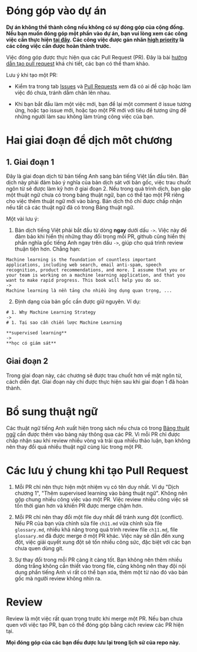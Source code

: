 # Đóng góp vào dự án

**Dự án không thể thành công nếu không có sự đóng góp của cộng đồng. Nếu bạn muốn đóng góp một phần vào dự án, bạn vui lòng xem các công việc cần thực hiện [tại đây](https://github.com/aivivn/Machine-Learning-Yearning-Vietnamese-Translation/issues). Các công việc được gán nhãn [high priority](https://github.com/aivivn/Machine-Learning-Yearning-Vietnamese-Translation/issues?q=is%3Aissue+is%3Aopen+label%3A"high+priority") là các công việc cần được hoàn thành trước.**

Việc đóng góp được thực hiện qua các Pull Request (PR). Đây là bài [hướng dẫn tạo pull request](https://codetot.net/contribute-github/) khá chi tiết, các bạn có thể tham khảo.

Lưu ý khi tạo một PR:

* Kiểm tra trong tab [Issues](https://github.com/aivivn/Machine-Learning-Yearning-Vietnamese-Translation/issues) và [Pull Requests](https://github.com/aivivn/Machine-Learning-Yearning-Vietnamese-Translation/pulls) xem đã có ai đề cập hoặc làm việc đó chưa, tránh dẫm chân lên nhau.

* Khi bạn bắt đầu làm một việc mới, bạn để lại một comment ở issue tương ứng, hoặc tạo issue mới, hoặc tạo một PR mới với tiêu đề tương ứng để những người làm sau không làm trùng công việc của bạn.


# Hai giai đoạn để dịch môt chương
## 1. Giai đoạn 1
Đây là giai đoạn dịch từ bản tiếng Anh sang bản tiếng Việt lần đầu tiên. Bản dịch này phải đảm bảo ý nghĩa của bản dịch sát với bản gốc, việc trau chuốt ngôn từ sẽ được làm kỹ hơn ở giai đoạn 2. Nếu trong quá trình dịch, bạn gặp một thuật ngữ chưa có trong bảng thuật ngữ, bạn có thể tạo một PR riêng cho việc thêm thuật ngữ mới vào bảng. Bản dịch thô chỉ được chấp nhận nếu tất cả các thuật ngữ đã có trong Bảng thuật ngữ.

Một vài lưu ý:
1. Bản dịch tiếng Việt phải bắt đầu từ dòng **ngay** dưới dấu `->`. Việc này để đảm bảo khi hiển thị những thay đổi trong mỗi PR, github cũng hiển thị phần nghĩa gốc tiếng Anh ngay trên dấu `->`, giúp cho quá trình review thuận tiện hơn. Chẳng hạn:

```
Machine learning is the foundation of countless important applications, including web search, email anti-spam, speech recognition, product recommendations, and more. I assume that you or your team is working on a machine learning application, and that you want to make rapid progress. This book will help you do so.
->
Machine learning là nền tảng cho nhiều ững dụng quan trọng, ...
```

2. Định dạng của bản gốc cần được giữ nguyên. Ví dụ:
```
# 1. Why Machine Learning Strategy
->
# 1. Tại sao cần chiến lược Machine Learning

**supervised learning**
->
**học có giám sát**
```

## Giai đoạn 2
Trong giai đoạn này, các chương sẽ được trau chuốt hơn về mặt ngôn từ, cách diễn đạt. Giai đoạn này chỉ được thực hiện sau khi giai đoạn 1 đã hoàn thành.

# Bổ sung thuật ngữ
Các thuật ngữ tiếng Anh xuất hiện trong sách nếu chưa có trong [Bảng thuật ngữ](glossary.md) cần được thêm vào bảng này thông qua các PR. Vì mỗi PR chỉ được chấp nhận sau khi review nhiều vòng và trải qua nhiều thảo luận, bạn không nên thay đổi quá nhiều thuật ngữ cùng lúc trong một PR.

# Các lưu ý chung khi tạo Pull Request
1. Mỗi PR chỉ nên thực hiện một nhiệm vụ có tên duy nhất. Ví dụ "Dịch chương 1", "Thêm supervised learning vào bảng thuật ngữ". Không nên gộp chung nhiều công việc vào một PR. Việc review nhiều công việc sẽ tốn thời gian hơn và khiến PR được merge chậm hơn.

2. Mỗi PR chỉ nên thay đổi một file duy nhất để tránh xung đột (conflict). Nếu PR của bạn vừa chỉnh sửa file `ch11.md` vừa chỉnh sửa file `glossary.md`, nhiều khả năng trong quá trình review file `ch11.md`, file `glossary.md` đã được merge ở một PR khác. Việc này sẽ dẫn đến xung đột, việc giải quyết xung đột sẽ tốn nhiều công sức, đặc biệt với các bạn chưa quen dùng git.

3. Sự thay đổi trong mỗi PR càng ít càng tốt. Bạn không nên thêm nhiều dòng trắng không cần thiết vào trong file, cũng không nên thay đội nội dung phần tiếng Anh vì rất có thể bạn xóa, thêm một từ nào đó vào bản gốc mà ngưởi review không nhìn ra.


# Review
Review là một việc rất quan trọng trước khi merge một PR. Nếu bạn chưa quen với việc tạo PR, bạn có thể đóng góp bằng cách review các PR hiện tại.

**Mọi đóng góp của các bạn đều được lưu lại trong lịch sử của repo này.**
